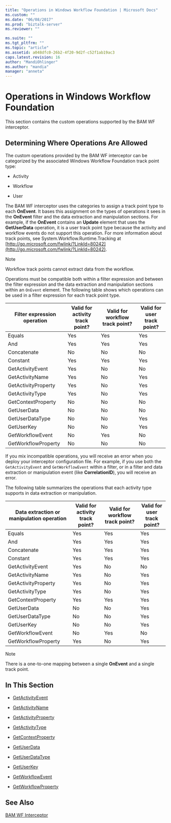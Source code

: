 ```yaml
---
title: "Operations in Windows Workflow Foundation | Microsoft Docs"
ms.custom: ""
ms.date: "06/08/2017"
ms.prod: "biztalk-server"
ms.reviewer: ""

ms.suite: ""
ms.tgt_pltfrm: ""
ms.topic: "article"
ms.assetid: a048dfc0-26b2-4f20-9d2f-c52f1ab19ac3
caps.latest.revision: 16
author: "MandiOhlinger"
ms.author: "mandia"
manager: "anneta"
---
```

# Operations in Windows Workflow Foundation
This section contains the custom operations supported by the BAM WF interceptor.  
  
## Determining Where Operations Are Allowed  
 The custom operations provided by the BAM WF interceptor can be categorized by the associated Windows Workflow Foundation track point type:  
  
-   Activity  
  
-   Workflow  
  
-   User  
  
 The BAM WF interceptor uses the categories to assign a track point type to each **OnEvent**. It bases this assignment on the types of operations it sees in the **OnEvent** filter and the data extraction and manipulation sections. For example, if the **OnEvent** contains an **Update** element that uses the **GetUserData** operation, it is a user track point type because the activity and workflow events do not support this operation. For more information about track points, see System.Workflow.Runtime.Tracking at [http://go.microsoft.com/fwlink/?LinkId=80242](http://go.microsoft.com/fwlink/?LinkId=80242).  
  
> [!NOTE]
>  Workflow track points cannot extract data from the workflow.  
  
 Operations must be compatible both within a filter expression and between the filter expression and the data extraction and manipulation sections within an `OnEvent` element. The following table shows which operations can be used in a filter expression for each track point type.  
  
|Filter expression operation|Valid for activity track point?|Valid for workflow track point?|Valid for user track point?|  
|---------------------------------|-------------------------------------|-------------------------------------|---------------------------------|  
|Equals|Yes|Yes|Yes|  
|And|Yes|Yes|Yes|  
|Concatenate|No|No|No|  
|Constant|Yes|Yes|Yes|  
|GetActivityEvent|Yes|No|No|  
|GetActivityName|Yes|No|Yes|  
|GetActivityProperty|Yes|No|Yes|  
|GetActivityType|Yes|No|Yes|  
|GetContextProperty|No|No|No|  
|GetUserData|No|No|No|  
|GetUserDataType|No|No|Yes|  
|GetUserKey|No|No|Yes|  
|GetWorkflowEvent|No|Yes|No|  
|GetWorkflowProperty|No|No|No|  
  
 If you mix incompatible operations, you will receive an error when you deploy your interceptor configuration file. For example, if you use both the `GetActivityEvent` and `GetWorkflowEvent` within a filter, or in a filter and data extraction or manipulation event (like **CorrelationID**), you will receive an error.  
  
 The following table summarizes the operations that each activity type supports in data extraction or manipulation.  
  
|Data extraction or manipulation operation|Valid for activity track point?|Valid for workflow track point?|Valid for user track point?|  
|-----------------------------------------------|-------------------------------------|-------------------------------------|---------------------------------|  
|Equals|Yes|Yes|Yes|  
|And|Yes|Yes|Yes|  
|Concatenate|Yes|Yes|Yes|  
|Constant|Yes|Yes|Yes|  
|GetActivityEvent|Yes|No|No|  
|GetActivityName|Yes|No|Yes|  
|GetActivityProperty|Yes|No|Yes|  
|GetActivityType|Yes|No|Yes|  
|GetContextProperty|Yes|Yes|Yes|  
|GetUserData|No|No|Yes|  
|GetUserDataType|No|No|Yes|  
|GetUserKey|No|No|Yes|  
|GetWorkflowEvent|No|Yes|No|  
|GetWorkflowProperty|Yes|No|Yes|  
  
> [!NOTE]
>  There is a one-to-one mapping between a single **OnEvent** and a single track point.  
  
## In This Section  
  
-   [GetActivityEvent](../core/getactivityevent.md)  
  
-   [GetActivityName](../core/getactivityname.md)  
  
-   [GetActivityProperty](../core/getactivityproperty.md)  
  
-   [GetActivityType](../core/getactivitytype.md)  
  
-   [GetContextProperty](../core/getcontextproperty2.md)  
  
-   [GetUserData](../core/getuserdata.md)  
  
-   [GetUserDataType](../core/getuserdatatype.md)  
  
-   [GetUserKey](../core/getuserkey.md)  
  
-   [GetWorkflowEvent](../core/getworkflowevent.md)  
  
-   [GetWorkflowProperty](../core/getworkflowproperty.md)  
  
## See Also  
 [BAM WF Interceptor](../core/bam-wf-interceptor.md)